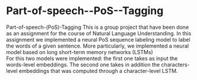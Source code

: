 # Part-of-speech--PoS--Tagging
Part-of-speech-(PoS)-Tagging
This is a group project that have been done as an assignment for the course of Natural Language Understanding. In this assignment we implemented a neural PoS sequence labeling model to label the words of a given sentence. More particularly, we implemented a neural model based on long short-term memory networks (LSTMs)</br>
For this two models were implemented: the first one takes as input the words-level embeddings. The second one takes in addition the characters-level embeddings that was computed through a character-level LSTM.
